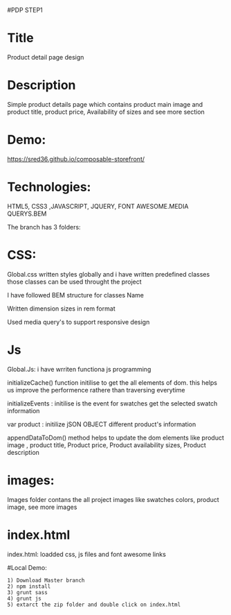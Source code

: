 #PDP STEP1

# Title
  Product detail page design

# Description
 Simple product details page which contains product main image and product title, product price, Availability of sizes and see more section

# Demo:
  https://sred36.github.io/composable-storefront/
  
# Technologies: 

  HTML5, CSS3 ,JAVASCRIPT, JQUERY, FONT AWESOME.MEDIA QUERYS.BEM

The branch has 3 folders:

# CSS:
  Global.css  written styles globally and i have written predefined classes those classes can be used throught the project

  I have followed BEM structure for classes Name 

  Written dimension sizes in rem format

  Used media query's to support responsive design

# Js

  Global.Js: i have wrriten functiona js programming

  initializeCache() function initilise to get the all elements of dom. this helps us improve the performence rathere than traversing everytime

  initializeEvents : initilise is the event for swatches get the selected swatch information 

  var product : initilize jSON OBJECT different product's information

   appendDataToDom() method helps to update the dom elements like product image , product title, Product price, Product availability sizes, Product description


# images:

  Images folder contans the all project images like swatches colors, product image, see more images

# index.html
  
  index.html: loadded css, js files and font awesome links

#Local Demo: 
    
    1) Download Master branch
    2) npm install
    3) grunt sass
    4) grunt js
    5) extarct the zip folder and double click on index.html
